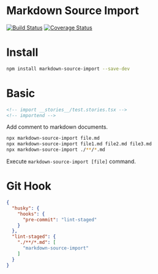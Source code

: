 # Markdown Source Import

[![Build Status](https://travis-ci.org/iamssen/markdown-source-import.svg?branch=master)](https://travis-ci.org/iamssen/markdown-source-import)
[![Coverage Status](https://coveralls.io/repos/github/iamssen/markdown-source-import/badge.svg?branch=master)](https://coveralls.io/github/iamssen/markdown-source-import?branch=master)

# Install

```sh
npm install markdown-source-import --save-dev
```

# Basic

```markdown
<!-- import __stories__/test.stories.tsx -->
<!-- importend -->
```

Add comment to markdown documents.

```sh
npx markdown-source-import file.md
npx markdown-source-import file1.md file2.md file3.md 
npx markdown-source-import ./**/*.md
```

Execute `markdown-source-import [file]` command.

# Git Hook

```json
{
  "husky": {
    "hooks": {
      "pre-commit": "lint-staged"
    }
  },
  "lint-staged": {
    "./**/*.md": [
      "markdown-source-import"
    ]
  }
}
```